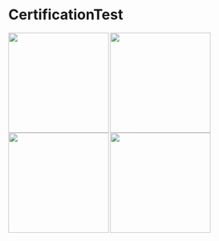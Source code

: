 # CertificationTest

<img src="https://github.com/ko1om8o/Certification-Test/blob/master/raw/IMG_2198.PNG" width="200" align = "left">
<img src="https://github.com/ko1om8o/Certification-Test/blob/master/raw/IMG_2198.PNG" width="200" align = "left">
<img src="https://github.com/ko1om8o/Certification-Test/blob/master/raw/IMG_2200.PNG" width="200" align = "left">
<img src="https://github.com/ko1om8o/Certification-Test/blob/master/raw/IMG_2201.PNG" width="200" align = "left">
